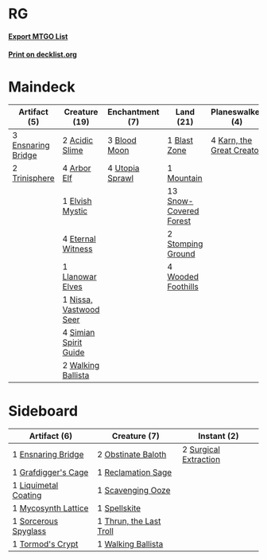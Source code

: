 # RG

#### [Export MTGO List](../collection/RG/RG.txt)
#### [Print on decklist.org](http://decklist.org/?deckmain=2%09Acidic%20Slime%0A4%09Arbor%20Elf%0A1%09Blast%20Zone%0A3%09Blood%20Moon%0A1%09Elvish%20Mystic%0A3%09Ensnaring%20Bridge%0A4%09Eternal%20Witness%0A4%09Karn,%20the%20Great%20Creator%0A1%09Llanowar%20Elves%0A1%09Mountain%0A1%09Nissa,%20Vastwood%20Seer%0A4%09Primal%20Command%0A4%09Simian%20Spirit%20Guide%0A13%09Snow-Covered%20Forest%0A2%09Stomping%20Ground%0A2%09Trinisphere%0A4%09Utopia%20Sprawl%0A2%09Walking%20Ballista%0A4%09Wooded%20Foothills&deckside=1%09Ensnaring%20Bridge%0A1%09Grafdigger's%20Cage%0A1%09Liquimetal%20Coating%0A1%09Mycosynth%20Lattice%0A2%09Obstinate%20Baloth%0A1%09Reclamation%20Sage%0A1%09Scavenging%20Ooze%0A1%09Sorcerous%20Spyglass%0A1%09Spellskite%0A2%09Surgical%20Extraction%0A1%09Thrun,%20the%20Last%20Troll%0A1%09Tormod's%20Crypt%0A1%09Walking%20Ballista)
# Maindeck

|                                        Artifact (5)                                        |                                          Creature (19)                                          |                                     Enchantment (7)                                      |                                            Land (21)                                            |                                          Planeswalker (4)                                          |                                        Sorcery (4)                                        |
|--------------------------------------------------------------------------------------------|-------------------------------------------------------------------------------------------------|------------------------------------------------------------------------------------------|-------------------------------------------------------------------------------------------------|----------------------------------------------------------------------------------------------------|-------------------------------------------------------------------------------------------|
|3 [Ensnaring Bridge](http://gatherer.wizards.com/Pages/Card/Details.aspx?multiverseid=15866)|2 [Acidic Slime](http://gatherer.wizards.com/Pages/Card/Details.aspx?multiverseid=376237)        |3 [Blood Moon](http://gatherer.wizards.com/Pages/Card/Details.aspx?multiverseid=45386)    |1 [Blast Zone](http://gatherer.wizards.com/Pages/Card/Details.aspx?multiverseid=461171)          |4 [Karn, the Great Creator](http://gatherer.wizards.com/Pages/Card/Details.aspx?multiverseid=460928)|4 [Primal Command](http://gatherer.wizards.com/Pages/Card/Details.aspx?multiverseid=220571)|
|2 [Trinisphere](http://gatherer.wizards.com/Pages/Card/Details.aspx?multiverseid=43545)     |4 [Arbor Elf](http://gatherer.wizards.com/Pages/Card/Details.aspx?multiverseid=442149)           |4 [Utopia Sprawl](http://gatherer.wizards.com/Pages/Card/Details.aspx?multiverseid=442181)|1 [Mountain](http://gatherer.wizards.com/Pages/Card/Details.aspx?multiverseid=439859)            |                                                                                                    |                                                                                           |
|                                                                                            |1 [Elvish Mystic](http://gatherer.wizards.com/Pages/Card/Details.aspx?multiverseid=389499)       |                                                                                          |13 [Snow-Covered Forest](http://gatherer.wizards.com/Pages/Card/Details.aspx?multiverseid=121192)|                                                                                                    |                                                                                           |
|                                                                                            |4 [Eternal Witness](http://gatherer.wizards.com/Pages/Card/Details.aspx?multiverseid=51628)      |                                                                                          |2 [Stomping Ground](http://gatherer.wizards.com/Pages/Card/Details.aspx?multiverseid=405110)     |                                                                                                    |                                                                                           |
|                                                                                            |1 [Llanowar Elves](http://gatherer.wizards.com/Pages/Card/Details.aspx?multiverseid=129626)      |                                                                                          |4 [Wooded Foothills](http://gatherer.wizards.com/Pages/Card/Details.aspx?multiverseid=405116)    |                                                                                                    |                                                                                           |
|                                                                                            |1 [Nissa, Vastwood Seer](http://gatherer.wizards.com/Pages/Card/Details.aspx?multiverseid=398438)|                                                                                          |                                                                                                 |                                                                                                    |                                                                                           |
|                                                                                            |4 [Simian Spirit Guide](http://gatherer.wizards.com/Pages/Card/Details.aspx?multiverseid=442137) |                                                                                          |                                                                                                 |                                                                                                    |                                                                                           |
|                                                                                            |2 [Walking Ballista](http://gatherer.wizards.com/Pages/Card/Details.aspx?multiverseid=423848)    |                                                                                          |                                                                                                 |                                                                                                    |                                                                                           |


# Sideboard

|                                         Artifact (6)                                          |                                           Creature (7)                                           |                                          Instant (2)                                           |
|-----------------------------------------------------------------------------------------------|--------------------------------------------------------------------------------------------------|------------------------------------------------------------------------------------------------|
|1 [Ensnaring Bridge](http://gatherer.wizards.com/Pages/Card/Details.aspx?multiverseid=15866)   |2 [Obstinate Baloth](http://gatherer.wizards.com/Pages/Card/Details.aspx?multiverseid=438745)     |2 [Surgical Extraction](http://gatherer.wizards.com/Pages/Card/Details.aspx?multiverseid=397706)|
|1 [Grafdigger's Cage](http://gatherer.wizards.com/Pages/Card/Details.aspx?multiverseid=278452) |1 [Reclamation Sage](http://gatherer.wizards.com/Pages/Card/Details.aspx?multiverseid=389651)     |                                                                                                |
|1 [Liquimetal Coating](http://gatherer.wizards.com/Pages/Card/Details.aspx?multiverseid=389578)|1 [Scavenging Ooze](http://gatherer.wizards.com/Pages/Card/Details.aspx?multiverseid=420783)      |                                                                                                |
|1 [Mycosynth Lattice](http://gatherer.wizards.com/Pages/Card/Details.aspx?multiverseid=446209) |1 [Spellskite](http://gatherer.wizards.com/Pages/Card/Details.aspx?multiverseid=397743)           |                                                                                                |
|1 [Sorcerous Spyglass](http://gatherer.wizards.com/Pages/Card/Details.aspx?multiverseid=435407)|1 [Thrun, the Last Troll](http://gatherer.wizards.com/Pages/Card/Details.aspx?multiverseid=214050)|                                                                                                |
|1 [Tormod's Crypt](http://gatherer.wizards.com/Pages/Card/Details.aspx?multiverseid=389723)    |1 [Walking Ballista](http://gatherer.wizards.com/Pages/Card/Details.aspx?multiverseid=423848)     |                                                                                                |

